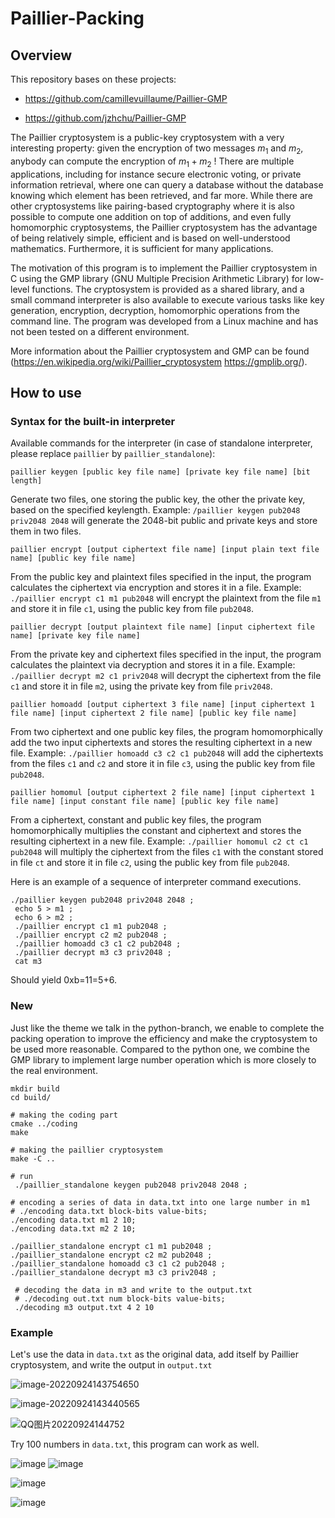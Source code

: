 # Paillier-Packing
## Overview

This  repository bases on these projects:

* https://github.com/camillevuillaume/Paillier-GMP

* https://github.com/jzhchu/Paillier-GMP

The Paillier cryptosystem is a public-key cryptosystem with a very interesting property: given the encryption of two messages  $m_1$ and $m_2$, anybody can compute the encryption of  $m_1+m_2$ ! There are multiple applications, including for instance secure electronic voting, or private information retrieval, where one can query a database without the database knowing which element has been retrieved, and far more. While there are other cryptosystems like pairing-based cryptography where it is also possible to compute one addition on top of additions, and even fully homomorphic cryptosystems, the Paillier cryptosystem has the advantage of being relatively simple, efficient and is based on well-understood mathematics. Furthermore, it is sufficient for many applications.

The motivation of this program is to implement the Paillier cryptosystem in C using the GMP library (GNU Multiple Precision Arithmetic Library) for low-level functions. The cryptosystem is provided as a shared library, and a small command interpreter is also available to execute various tasks like key generation, encryption, decryption, homomorphic operations from the command line. The program was developed from a Linux machine and has not been tested on a different environment.

More information about the Paillier cryptosystem and GMP can be found (https://en.wikipedia.org/wiki/Paillier_cryptosystem https://gmplib.org/). 

## How to use

### Syntax for the built-in interpreter

Available commands for the interpreter (in case of standalone interpreter, please replace `paillier` by `paillier_standalone`):

```
paillier keygen [public key file name] [private key file name] [bit length]
```

Generate two files, one storing the public key, the other the private key, based on the specified keylength. Example: `/paillier keygen pub2048 priv2048 2048` will generate the 2048-bit public and private keys and store them in two files.

```
paillier encrypt [output ciphertext file name] [input plain text file name] [public key file name]
```

From the public key and plaintext files specified in the input, the program calculates the ciphertext via encryption and stores it in a file. Example: `./paillier encrypt c1 m1 pub2048` will encrypt the plaintext from the file `m1` and store it in file `c1`, using the public key from file `pub2048`.

```
paillier decrypt [output plaintext file name] [input ciphertext file name] [private key file name]
```

From the private key and ciphertext files specified in the input, the program calculates the plaintext via decryption and stores it in a file. Example: `./paillier decrypt m2 c1 priv2048` will decrypt the ciphertext from the file `c1` and store it in file `m2`, using the private key from file `priv2048`.

```
paillier homoadd [output ciphertext 3 file name] [input ciphertext 1 file name] [input ciphertext 2 file name] [public key file name]
```

From two ciphertext and one public key files, the program homomorphically add the two input ciphertexts and stores the resulting ciphertext in a new file. Example: `./paillier homoadd c3 c2 c1 pub2048` will add the ciphertexts from the files `c1` and `c2` and store it in file `c3`, using the public key from file `pub2048`.

```
paillier homomul [output ciphertext 2 file name] [input ciphertext 1 file name] [input constant file name] [public key file name]
```

From a ciphertext, constant and public key files, the program homomorphically multiplies the constant and ciphertext and stores the resulting ciphertext in a new file. Example: `./paillier homomul c2 ct c1 pub2048` will multiply the ciphertext from the files `c1` with the constant stored in file `ct` and store it in file `c2`, using the public key from file `pub2048`.

Here is an example of a sequence of interpreter command executions.

```
./paillier keygen pub2048 priv2048 2048 ;
 echo 5 > m1 ;
 echo 6 > m2 ;
 ./paillier encrypt c1 m1 pub2048 ;
 ./paillier encrypt c2 m2 pub2048 ;
 ./paillier homoadd c3 c1 c2 pub2048 ;
 ./paillier decrypt m3 c3 priv2048 ;
 cat m3
```

Should yield 0xb=11=5+6.

### New

Just like the theme we talk in the python-branch, we enable to complete the packing operation to improve the efficiency and make the cryptosystem to be used more reasonable. Compared to the python one, we combine the GMP library to implement large number operation which is more closely to the real environment.

```
mkdir build
cd build/

# making the coding part
cmake ../coding
make

# making the paillier cryptosystem
make -C ..

# run
 ./paillier_standalone keygen pub2048 priv2048 2048 ;
 
# encoding a series of data in data.txt into one large number in m1 
# ./encoding data.txt block-bits value-bits;
./encoding data.txt m1 2 10;
./encoding data.txt m2 2 10;

./paillier_standalone encrypt c1 m1 pub2048 ;
./paillier_standalone encrypt c2 m2 pub2048 ;
./paillier_standalone homoadd c3 c1 c2 pub2048 ;
./paillier_standalone decrypt m3 c3 priv2048 ;
 
 # decoding the data in m3 and write to the output.txt
 # ./decoding out.txt num block-bits value-bits;
 ./decoding m3 output.txt 4 2 10
```

### Example

Let's use the data in `data.txt` as the  original data, add itself by Paillier cryptosystem, and write the output in `output.txt`

![image-20220924143754650](https://pic-1306483575.cos.ap-nanjing.myqcloud.com/images/image-20220924143754650.png)

![image-20220924143440565](https://pic-1306483575.cos.ap-nanjing.myqcloud.com/images/image-20220924143440565.png)

![QQ图片20220924144752](https://pic-1306483575.cos.ap-nanjing.myqcloud.com/images/QQ%E5%9B%BE%E7%89%8720220924144752.png)

Try 100 numbers in `data.txt`, this program can work as well.

![image](https://user-images.githubusercontent.com/87306014/192086168-680f4e7a-6f10-4891-b051-c9ba9f844cdc.png)
![image](https://user-images.githubusercontent.com/87306014/192086232-1b8ecbd8-02b8-48bc-a4b2-a2773b1c2637.png)


![image](https://user-images.githubusercontent.com/87306014/192086210-b93f3b95-e3fa-40b0-b5eb-bb0451b09ed6.png)

![image](https://user-images.githubusercontent.com/87306014/192086252-2cfabaa1-2c6c-4881-af24-305f549547fc.png)
